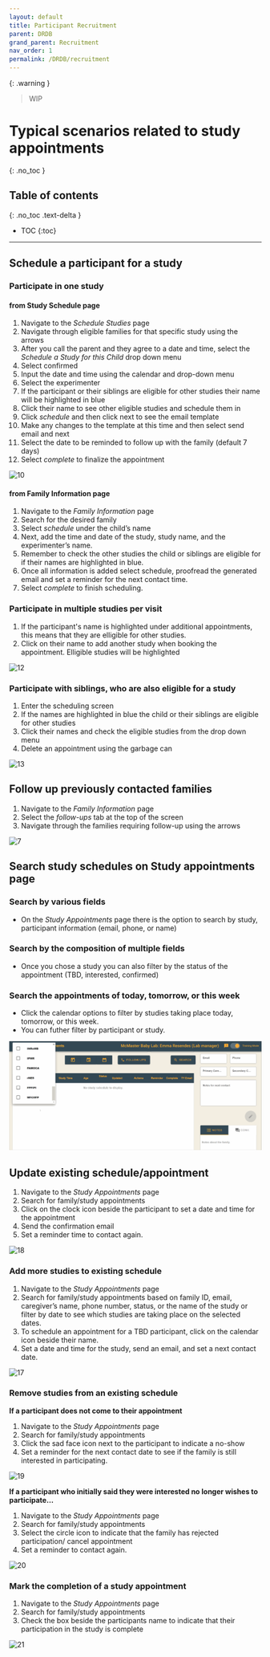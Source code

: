 ```yaml
---
layout: default
title: Participant Recruitment
parent: DRDB
grand_parent: Recruitment
nav_order: 1
permalink: /DRDB/recruitment
---
```

{: .warning }
> WIP

# Typical scenarios related to study appointments
{: .no_toc }

## Table of contents
{: .no_toc .text-delta }

* TOC
{:toc}

---
## Schedule a participant for a study



### Participate in one study

#### from Study Schedule page

1. Navigate to the _Schedule Studies_ page
2. Navigate through eligible families for that specific study using the arrows
3. After you call the parent and they agree to a date and time, select the
   _Schedule a Study for this Child_ drop down menu
4. Select confirmed
5. Input the date and time using the calendar and drop-down menu
6. Select the experimenter
7. If the participant or their siblings are eligible for other studies their name will be highlighted in blue
8. Click their name to see other eligible studies and schedule them in
9. Click _schedule_ and then click next to see the email template
10. Make any changes to the template at this time and then select send email and next
11. Select the date to be reminded to follow up with the family (default 7 days)
12. Select _complete_ to finalize the appointment

![10](https://github.com/McMaster-Baby-Lab/handbook/assets/132396918/ac0090d4-57ea-4beb-9247-ffee86b3a0c2)


#### from Family Information page

1. Navigate to the _Family Information_ page
2. Search for the desired family
3. Select _schedule_ under the child’s name
4. Next, add the time and date of the study, study name, and the experimenter’s name.
5. Remember to check the other studies the child or siblings are eligible for if their names are highlighted in blue.
6. Once all information is added select schedule, proofread the generated email and set a reminder for the next contact time.
7. Select _complete_ to finish scheduling.

### Participate in multiple studies per visit

1. If the participant's name is highlighted under additional appointments, this means that they are elligible for other studies. 
2. Click on their name to add another study when booking the appointment. Elligible studies will be highlighted 

![12](https://github.com/McMaster-Baby-Lab/handbook/assets/132396918/92fe46fe-3930-4f77-991d-8093b6331949)


### Participate with siblings, who are also eligible for a study

1. Enter the scheduling screen
2. If the names are highlighted in blue the child or their siblings are eligible for other studies
3. Click their names and check the eligible studies from the drop down menu
4. Delete an appointment using the garbage can

![13](https://github.com/McMaster-Baby-Lab/handbook/assets/132396918/6d8c37d3-59dd-4d50-8eeb-dbff99c5c0c9)


## Follow up previously contacted families

1. Navigate to the _Family Information_ page
2. Select the _follow-ups_ tab at the top of the screen
3. Navigate through the families requiring follow-up using the arrows

![7](https://github.com/McMaster-Baby-Lab/handbook/assets/132396918/439b6eba-4553-4417-8ff9-dcb3acc37857)


## Search study schedules on Study appointments page

### Search by various fields
-  On the _Study Appointments_ page there is the option to search by study, participant information (email, phone, or name) 

### Search by the composition of multiple fields
- Once you chose a study you can also filter by the status of the appointment (TBD, interested, confirmed)

### Search the appointments of today, tomorrow, or this week 
- Click the calendar options to filter by studies taking place today, tomorrow, or this week. 
- You can futher filter by participant or study.

<img src="assets/videos/studyappt.gif" alt="studyappt">

## Update existing schedule/appointment

1. Navigate to the _Study Appointments_ page
2. Search for family/study appointments
3. Click on the clock icon beside the participant to set a date and time for the appointment
4. Send the confirmation email
5. Set a reminder time to contact again.

![18](https://github.com/McMaster-Baby-Lab/handbook/assets/132396918/edd9eca3-a41f-486e-9b51-8fdbec947270)

### Add more studies to existing schedule

1. Navigate to the _Study Appointments_ page
2. Search for family/study appointments based on family ID, email, caregiver’s name, phone number, status, or the name of the study or filter by date to see which studies are taking place on the selected dates.
3. To schedule an appointment for a TBD participant, click on the calendar icon beside their name.
4. Set a date and time for the study, send an email, and set a next contact date.

![17](https://github.com/McMaster-Baby-Lab/handbook/assets/132396918/9a206ce7-04f1-4340-a3b4-dc9112a68d21)


### Remove studies from an existing schedule

**If a participant does not come to their appointment**

1. Navigate to the _Study Appointments_ page
2. Search for family/study appointments
3. Click the sad face icon next to the participant to indicate a no-show
4. Set a reminder for the next contact date to see if the family is still interested in participating.

![19](https://github.com/McMaster-Baby-Lab/handbook/assets/132396918/701750cf-a83f-49fa-92ca-4dac233b40f9)

**If a participant who initially said they were interested no longer wishes to participate…**

1. Navigate to the _Study Appointments_ page
2. Search for family/study appointments
3. Select the circle icon to indicate that the family has rejected participation/ cancel appointment
4. Set a reminder to contact again.

![20](https://github.com/McMaster-Baby-Lab/handbook/assets/132396918/cad80db4-4aff-4a44-8803-8c2b8ba58815)


### Mark the completion of a study appointment

1. Navigate to the _Study Appointments_ page
2. Search for family/study appointments
3. Check the box beside the participants name to indicate that their participation in the study is complete

![21](https://github.com/McMaster-Baby-Lab/handbook/assets/132396918/ad7d6b39-cd2d-4f1e-91ed-25c84b5536ae)
